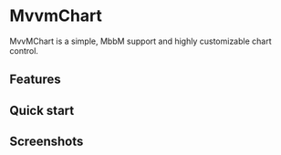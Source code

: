 # MvvmChart
MvvMChart is a simple, MbbM support and highly customizable chart control.
## Features
## Quick start
## Screenshots

